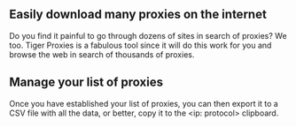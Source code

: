 ## Easily download many proxies on the internet

Do you find it painful to go through dozens of sites in search of proxies? We too. Tiger Proxies is a fabulous tool since it will do this work for you and browse the web in search of thousands of proxies.

## Manage your list of proxies

Once you have established your list of proxies, you can then export it to a CSV file with all the data, or better, copy it to the <ip: protocol> clipboard.
